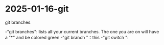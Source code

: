 # 2025-01-16-git

git branches

-"git branches": lists all your current branches.
The one you are on will have a "\*" and be colored green
-"git branch <NAME>"：this
-"git switch <NAME>":
